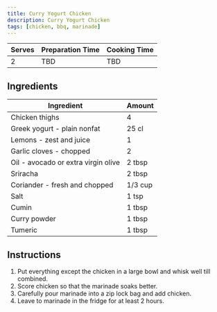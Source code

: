 ```yaml
---
title: Curry Yogurt Chicken
description: Curry Yogurt Chicken
tags: [chicken, bbq, marinade]
---
```


| Serves | Preparation Time | Cooking Time |
| ------ | ---------------- | ------------ |
| 2      | TBD              | TBD          |

## Ingredients

| Ingredient                          | Amount  |
| ----------------------------------- | ------- |
| Chicken thighs                      | 4       |
| Greek yogurt - plain nonfat         | 25 cl   |
| Lemons - zest and juice             | 1       |
| Garlic cloves - chopped             | 2       |
| Oil - avocado or extra virgin olive | 2 tbsp  |
| Sriracha                            | 2 tbsp  |
| Coriander - fresh and chopped       | 1/3 cup |
| Salt                                | 1 tsp   |
| Cumin                               | 1 tbsp  |
| Curry powder                        | 1 tbsp  |
| Tumeric                             | 1 tbsp  |

## Instructions

1. Put everything except the chicken in a large bowl and whisk well till combined.
2. Score chicken so that the marinade soaks better.
3. Carefully pour marinade into a zip lock bag and add chicken.
4. Leave to marinade in the fridge for at least 2 hours.
